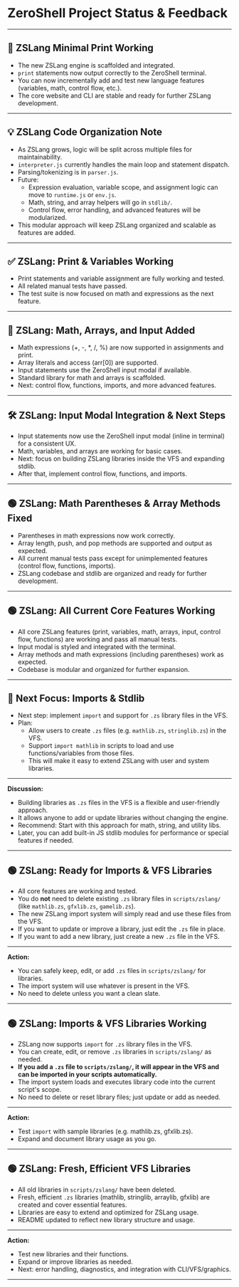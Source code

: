 # ZeroShell Project Status & Feedback

---

## 🚀 ZSLang Minimal Print Working

- The new ZSLang engine is scaffolded and integrated.
- `print` statements now output correctly to the ZeroShell terminal.
- You can now incrementally add and test new language features (variables, math, control flow, etc.).
- The core website and CLI are stable and ready for further ZSLang development.

---

## 💡 ZSLang Code Organization Note

- As ZSLang grows, logic will be split across multiple files for maintainability.
- `interpreter.js` currently handles the main loop and statement dispatch.
- Parsing/tokenizing is in `parser.js`.
- Future:  
  - Expression evaluation, variable scope, and assignment logic can move to `runtime.js` or `env.js`.
  - Math, string, and array helpers will go in `stdlib/`.
  - Control flow, error handling, and advanced features will be modularized.
- This modular approach will keep ZSLang organized and scalable as features are added.

---

## ✅ ZSLang: Print & Variables Working

- Print statements and variable assignment are fully working and tested.
- All related manual tests have passed.
- The test suite is now focused on math and expressions as the next feature.

---

## 🚦 ZSLang: Math, Arrays, and Input Added

- Math expressions (+, -, *, /, %) are now supported in assignments and print.
- Array literals and access (arr[0]) are supported.
- Input statements use the ZeroShell input modal if available.
- Standard library for math and arrays is scaffolded.
- Next: control flow, functions, imports, and more advanced features.

---

## 🛠️ ZSLang: Input Modal Integration & Next Steps

- Input statements now use the ZeroShell input modal (inline in terminal) for a consistent UX.
- Math, variables, and arrays are working for basic cases.
- Next: focus on building ZSLang libraries inside the VFS and expanding stdlib.
- After that, implement control flow, functions, and imports.

---

## 🟢 ZSLang: Math Parentheses & Array Methods Fixed

- Parentheses in math expressions now work correctly.
- Array length, push, and pop methods are supported and output as expected.
- All current manual tests pass except for unimplemented features (control flow, functions, imports).
- ZSLang codebase and stdlib are organized and ready for further development.

---

## 🟢 ZSLang: All Current Core Features Working

- All core ZSLang features (print, variables, math, arrays, input, control flow, functions) are working and pass all manual tests.
- Input modal is styled and integrated with the terminal.
- Array methods and math expressions (including parentheses) work as expected.
- Codebase is modular and organized for further expansion.

---

## 🚀 Next Focus: Imports & Stdlib

- Next step: implement `import` and support for `.zs` library files in the VFS.
- Plan:  
  - Allow users to create `.zs` files (e.g. `mathlib.zs`, `stringlib.zs`) in the VFS.
  - Support `import mathlib` in scripts to load and use functions/variables from those files.
  - This will make it easy to extend ZSLang with user and system libraries.

---

**Discussion:**  
- Building libraries as `.zs` files in the VFS is a flexible and user-friendly approach.
- It allows anyone to add or update libraries without changing the engine.
- Recommend: Start with this approach for math, string, and utility libs.
- Later, you can add built-in JS stdlib modules for performance or special features if needed.

---

## 🟢 ZSLang: Ready for Imports & VFS Libraries

- All core features are working and tested.
- You do **not** need to delete existing `.zs` library files in `scripts/zslang/` (like `mathlib.zs`, `gfxlib.zs`, `gamelib.zs`).
- The new ZSLang import system will simply read and use these files from the VFS.
- If you want to update or improve a library, just edit the `.zs` file in place.
- If you want to add a new library, just create a new `.zs` file in the VFS.

---

**Action:**  
- You can safely keep, edit, or add `.zs` files in `scripts/zslang/` for libraries.
- The import system will use whatever is present in the VFS.
- No need to delete unless you want a clean slate.

---

## 🟢 ZSLang: Imports & VFS Libraries Working

- ZSLang now supports `import` for `.zs` library files in the VFS.
- You can create, edit, or remove `.zs` libraries in `scripts/zslang/` as needed.
- **If you add a `.zs` file to `scripts/zslang/`, it will appear in the VFS and can be imported in your scripts automatically.**
- The import system loads and executes library code into the current script's scope.
- No need to delete or reset library files; just update or add as needed.

---

**Action:**  
- Test `import` with sample libraries (e.g. mathlib.zs, gfxlib.zs).
- Expand and document library usage as you go.

---

## 🟢 ZSLang: Fresh, Efficient VFS Libraries

- All old libraries in `scripts/zslang/` have been deleted.
- Fresh, efficient `.zs` libraries (mathlib, stringlib, arraylib, gfxlib) are created and cover essential features.
- Libraries are easy to extend and optimized for ZSLang usage.
- README updated to reflect new library structure and usage.

---

**Action:**  
- Test new libraries and their functions.
- Expand or improve libraries as needed.
- Next: error handling, diagnostics, and integration with CLI/VFS/graphics.

---
